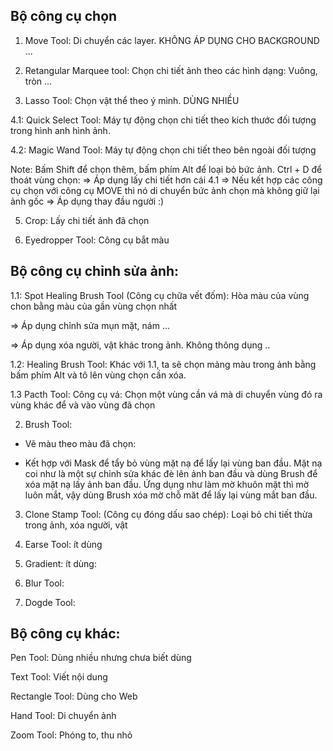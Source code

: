 ## Bộ công cụ chọn

1. Move Tool: Di chuyển các layer. KHÔNG ÁP DỤNG CHO BACKGROUND ...

2. Retangular Marquee tool: Chọn chi tiết ảnh theo các hình dạng: Vuông, tròn ...

3. Lasso Tool: Chọn vật thể theo ý mình. DÙNG NHIỀU

4.1:  Quick Select Tool: Máy tự động chọn chi tiết theo kích thước đối tượng trong hình anh hình ảnh.

4.2: Magic Wand Tool: Máy tự động chọn chi tiết theo bên ngoài đối tượng

Note: Bấm Shift để chọn thêm, bấm phím Alt để loại bỏ bức ảnh. Ctrl + D để thoát vùng chọn: => Áp dụng lấy chi tiết hơn cái 4.1
=> Nếu kết hợp các công cụ chọn với công cụ MOVE thì nó di chuyển bức ảnh chọn mà không giữ lại ảnh gốc => Áp dụng thay đầu người :)

5. Crop: Lấy chi tiết ảnh đã chọn

6. Eyedropper Tool: Công cụ bắt màu

## Bộ công cụ chỉnh sửa ảnh:

1.1: Spot Healing Brush Tool (Công cụ chữa vết đốm): Hòa màu của vùng chon bằng màu của gần vùng chọn nhất 

=> Áp dụng chỉnh sửa mụn mặt, nám ...

=> Áp dụng xóa người, vật khác trong ảnh. Không thông dụng
..

1.2: Healing Brush Tool: Khác với 1.1, ta sẽ chọn mảng màu trong ảnh bằng bấm phím Alt và tô lên vùng chọn cần xóa. 

1.3 Pacth Tool: Công cụ vá: Chọn một vùng cần vá mà di chuyển vùng đó ra vùng khác để và vào vùng đã chọn

2. Brush Tool: 

- Vẽ màu theo màu đã chọn: 

- Kết hợp với Mask để tẩy bỏ vùng mặt nạ để lấy lại vùng ban đầu. Mặt nạ coi như là một sự chỉnh sửa khác đè lên ảnh ban đầu và dùng Brush để xóa mặt nạ lấy ảnh ban đầu. Ứng dụng như làm mờ khuôn mặt thì mờ luôn mắt, vậy dùng Brush xóa mờ chỗ măt để lấy lại vùng mắt ban đầu.

3. Clone Stamp Tool: (Công cụ đóng dấu sao chép): Loại bỏ chi tiết thừa trong ảnh, xóa người, vật 

4. Earse Tool: ít dùng

5. Gradient: ít dùng: 

6. Blur Tool:

7. Dogde Tool: 

## Bộ công cụ khác: 

Pen Tool: Dùng nhiều nhưng chưa biết dùng

Text Tool: Viết nội dung 

Rectangle Tool: Dùng cho Web

Hand Tool: Di chuyển ảnh

Zoom Tool: Phóng to, thu nhỏ

